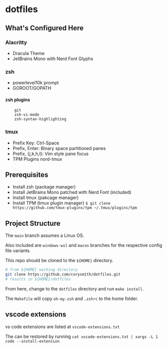 # dotfiles

## What's Configured Here

### Alacritty

* Dracula Theme
* JetBrains Mono with Nerd Font Glyphs

### zsh

* powerlevel10k prompt
* GOROOT/GOPATH

#### zsh plugins

        git
        zsh-vi-mode
        zsh-syntax-highlighting

### tmux

* Prefix Key: Ctrl-Space
* Prefix, Enter: Binary space partitioned panes
* Prefix, {j,k,h,l}: Vim style pane focus
* TPM Plugins
                nord-tmux

## Prerequisites

* Install zsh (package manager)
* Install JetBrains Mono patched with Nerd Font (included)
* Install tmux (pakcage manager)
* Install TPM (tmux plugin manager) `$ git clone https://github.com/tmux-plugins/tpm ~/.tmux/plugins/tpm`

## Project Structure

The `main` branch assumes a Linux OS.

Also included are `windows-wsl` and `macos` branches for the respective config file variants.

This repo should be cloned to the `${HOME}` directory.

```sh
# from ${HOME} working directory
git clone https://github.com/corysm1th/dotfiles.git
# results in ${HOME}/dotfiles
```

From here, change to the `dotfiles` directory and run `make install`.

The `Makefile` will copy `oh-my-zsh` and `.zshrc` to the home folder.

## vscode extensions

vs code extensions are listed at `vscode-extensions.txt`

The can be restored by running `cat vscode-extensions.txt | xargs -L 1 code --install-extension`
